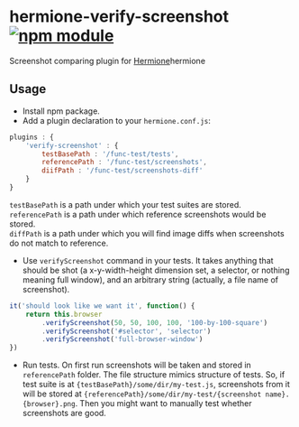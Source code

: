 # hermione-verify-screenshot [![npm module](https://img.shields.io/npm/v/hermione-verify-screenshot.svg?style=flat)](https://www.npmjs.com/package/hermione-verify-screenshot)

Screenshot comparing plugin for [Hermione](https://github.com/gemini-testing/hermione)hermione

## Usage

- Install npm package. 
- Add a plugin declaration to your `hermione.conf.js`:

````js
plugins : {
    'verify-screenshot' : {
        testBasePath : '/func-test/tests',
        referencePath : '/func-test/screenshots',
        diifPath : '/func-test/screenshots-diff'
    }
}
````
`testBasePath` is a path under which your test suites are stored.<br>
`referencePath` is a path under which reference screenshots would be stored.<br>
`diffPath` is a path under which you will find image diffs when screenshots do not match to reference.

- Use `verifyScreenshot` command in your tests. It takes anything that should be shot (a x-y-width-height dimension set, a selector, or nothing meaning full window), and an arbitrary string (actually, a file name of screenshot).

````js
it('should look like we want it', function() {
    return this.browser
        .verifyScreenshot(50, 50, 100, 100, '100-by-100-square')
        .verifyScreenshot('#selector', 'selector')
        .verifyScreenshot('full-browser-window')
})
````

- Run tests. On first run screenshots will be taken and stored in `referencePath` folder. The file structure mimics structure of tests. So, if test suite is at `{testBasePath}/some/dir/my-test.js`, screenshots from it will be stored at `{referencePath}/some/dir/my-test/{screenshot name}.{browser}.png`. Then you might want to manually test whether screenshots are good.
